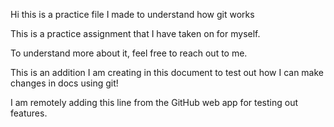 Hi this is a practice file I made to understand how git works

This is a practice assignment that I have taken on for myself.

To understand more about it, feel free to reach out to me.

This is an addition I am creating in this document to test out how I can make changes in docs using git!

I am remotely adding this line from the GitHub web app for testing out features.
